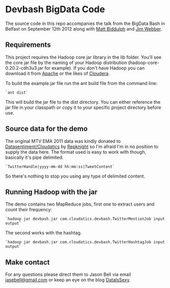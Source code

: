 # Devbash BigData Code
The source code in this repo accompanies the talk from the BigData Bash in Belfast on September 12th 2012 along with [Matt Biddulph](https://github.com/mattb) and [Jim Webber](https://github.com/jimwebber).

## Requirements
This project requires the Hadoop core jar library in the lib folder. You'll see the core jar file by the naming of your Hadoop distribution (hadoop-core-0.20.2-cdh3u3.jar for example).  If you don't have Hadoop you can download it from [Apache](http://hadoop.apache.org) or the likes of [Cloudera](http://www.cloudera.com).

To build the example jar file run the ant build file from the command line:

	`ant dist`

This will build the jar file to the dist directory.  You can either reference the jar file in your classpath or copy it to your specific project directory before use.

## Source data for the demo

The original MTV EMA 2011 data was kindly donated to [Datasentiment/Cloudatics](http://www.datasentiment.com) by [Repknight](http://www.repknight.com) so I'm afraid I'm in no position to supply the data here.  The format used is easy to work with though, basically it's pipe delimited.

	`TwitterHandle|yyyy-mm-dd hh:mm:ss|TweetContent`

So there's nothing to stop you using any type of delimited content. 

## Running Hadoop with the jar
The demo contains two MapReduce jobs, first one to extract users and count their frequency:

	`hadoop jar devbash.jar com.cloudatics.devbash.TwitterMentionJob input output`

The second works with the hashtag.

	`hadoop jar devbash.jar com.cloudatics.devbash.TwitterHashtagJob input output`

## Make contact
For any questions please direct them to Jason Bell via email <jasebell@gmail.com> or keep an eye on the blog [DataIsSexy](http://www.dataissexy.co.uk). 


